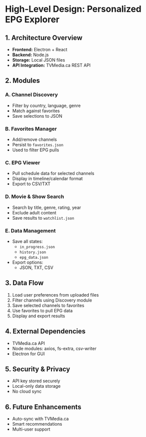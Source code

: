 # High-Level Design: Personalized EPG Explorer

## 1. Architecture Overview
- **Frontend:** Electron + React
- **Backend:** Node.js
- **Storage:** Local JSON files
- **API Integration:** TVMedia.ca REST API

## 2. Modules

### A. Channel Discovery
- Filter by country, language, genre
- Match against favorites
- Save selections to JSON

### B. Favorites Manager
- Add/remove channels
- Persist to `favorites.json`
- Used to filter EPG pulls

### C. EPG Viewer
- Pull schedule data for selected channels
- Display in timeline/calendar format
- Export to CSV/TXT

### D. Movie & Show Search
- Search by title, genre, rating, year
- Exclude adult content
- Save results to `watchlist.json`

### E. Data Management
- Save all states:
  - `in_progress.json`
  - `history.json`
  - `epg_data.json`
- Export options:
  - JSON, TXT, CSV

## 3. Data Flow
1. Load user preferences from uploaded files
2. Filter channels using Discovery module
3. Save selected channels to favorites
4. Use favorites to pull EPG data
5. Display and export results

## 4. External Dependencies
- TVMedia.ca API
- Node modules: axios, fs-extra, csv-writer
- Electron for GUI

## 5. Security & Privacy
- API key stored securely
- Local-only data storage
- No cloud sync

## 6. Future Enhancements
- Auto-sync with TVMedia.ca
- Smart recommendations
- Multi-user support

